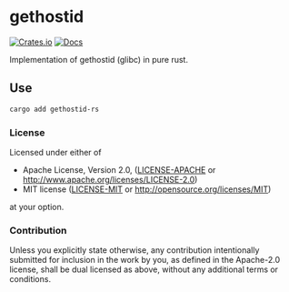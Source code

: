 # gethostid

[![Crates.io](https://img.shields.io/crates/v/gethostid-rs.svg)](https://crates.io/crates/gethostid-rs)
[![Docs](https://docs.rs/gethostid-rs/badge.svg)](https://docs.rs/gethostid-rs)

Implementation of gethostid (glibc) in pure rust.

## Use

```bash
cargo add gethostid-rs
```


### License

Licensed under either of

 * Apache License, Version 2.0, ([LICENSE-APACHE](LICENSE-APACHE) or http://www.apache.org/licenses/LICENSE-2.0)
 * MIT license ([LICENSE-MIT](LICENSE-MIT) or http://opensource.org/licenses/MIT)

at your option.

### Contribution

Unless you explicitly state otherwise, any contribution intentionally submitted
for inclusion in the work by you, as defined in the Apache-2.0 license, shall be dual licensed as above, without any
additional terms or conditions.
